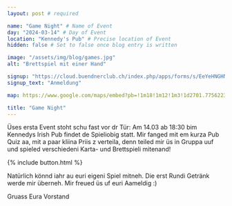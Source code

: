 ```yaml
---
layout: post # required

name: "Game Night" # Name of Event
day: "2024-03-14" # Day of Event
location: "Kennedy's Pub" # Precise location of Event
hidden: false # Set to false once blog entry is written

image: "/assets/img/blog/games.jpg" 
alt: "Brettspiel mit einer Hand"

signup: "https://cloud.buendnerclub.ch/index.php/apps/forms/s/EeYeHNGHN2n5tGAzHGLMCr7A"
signup_text: "Anmeldung"

map: https://www.google.com/maps/embed?pb=!1m18!1m12!1m3!1d2701.775622368277!2d8.530636077094483!3d47.377297603782964!2m3!1f0!2f0!3f0!3m2!1i1024!2i768!4f13.1!3m3!1m2!1s0x47900a0f8b0cd0bd%3A0xc2f5e24de625582d!2sKennedy&#39;s%20Irish%20Pub!5e0!3m2!1sen!2sch!4v1709679885223!5m2!1sen!2sch"

title: "Game Night"
---
```


Üses ersta Event stoht schu fast vor dr Tür: Am 14.03 ab 18:30 bim Kennedys Irish Pub findet de Spieliobig statt. Mir fanged mit em kurza Pub Quiz aa, mit a paar kliina Priis z verteila, denn teiled mir üs in Gruppa uuf und spieled verschiedeni Karta- und Brettspieli mitenand!

{% include button.html %}

Natürlich könnd iahr au euri eigeni Spiel mitneh. Die erst Rundi Getränk werde mir überneh. Mir freued üs uf euri Aameldig :)

Gruass
Eura Vorstand
